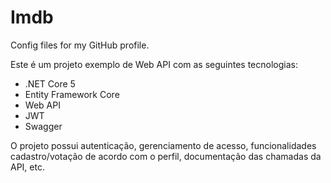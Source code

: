 # Imdb
Config files for my GitHub profile.

Este é um projeto exemplo de Web API com as seguintes tecnologias:
- .NET Core 5
- Entity Framework Core
- Web API
- JWT
- Swagger

O projeto possui autenticação, gerenciamento de acesso, funcionalidades cadastro/votação de acordo com o perfil, documentação das chamadas da API, etc.
